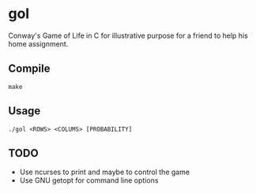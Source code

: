 gol
===

Conway's Game of Life in C for illustrative purpose for a friend to help his
home assignment.

Compile
-------

    make

Usage
---

    ./gol <ROWS> <COLUMS> [PROBABILITY]

TODO
----

* Use ncurses to print and maybe to control the game
* Use GNU getopt for command line options
